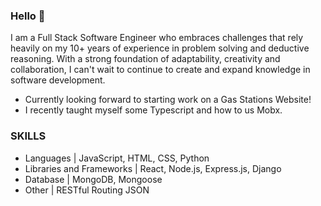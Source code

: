 ### Hello 👋

I am a Full Stack Software Engineer who embraces challenges that rely heavily on my 10+ years of experience in problem solving and deductive reasoning. With a strong foundation of adaptability, creativity and collaboration, I can't wait to continue to create and expand knowledge in software development.

- Currently looking forward to starting work on a Gas Stations Website!
- I recently taught myself some Typescript and how to us Mobx.

### SKILLS

- Languages | JavaScript, HTML, CSS, Python
- Libraries and Frameworks | React, Node.js, Express.js, Django
- Database | MongoDB, Mongoose
- Other | RESTful Routing JSON

